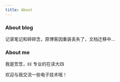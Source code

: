 ```yaml
---
title: About
---
```


### About blog

记录笔记和碎碎念，原博客因重装丢失了，文档迁移中...

### About me

我是笠笠，`EE` 专业的在读大四

欢迎与我交流一些电子技术哦！
